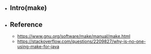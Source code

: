 * ## Intro(make)

* ## Reference

    + https://www.gnu.org/software/make/manual/make.html
    + https://stackoverflow.com/questions/2209827/why-is-no-one-using-make-for-java